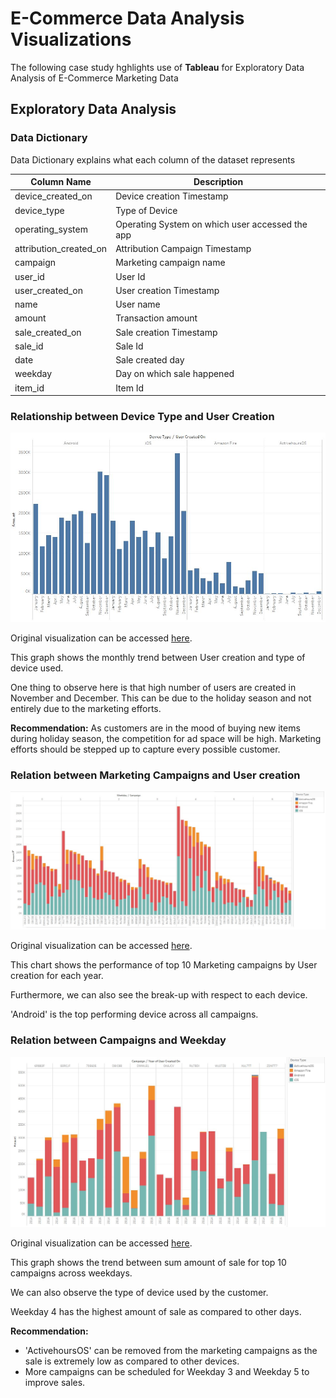 # E-Commerce Data Analysis Visualizations

The following case study hghlights use of **Tableau** for Exploratory Data Analysis of E-Commerce Marketing Data

## Exploratory Data Analysis
### Data Dictionary
Data Dictionary explains what each column of the dataset represents

Column Name | Description
------------|------------
device_created_on	| Device creation Timestamp
device_type	| Type of Device
operating_system	| Operating System on which user accessed the app
attribution_created_on	| Attribution Campaign Timestamp
campaign	| Marketing campaign name
user_id	| User Id
user_created_on	| User creation Timestamp
name	| User name
amount	| Transaction amount
sale_created_on	| Sale creation Timestamp
sale_id	| Sale Id
date	| Sale created day
weekday	| Day on which sale happened
item_id	| Item Id

### Relationship between Device Type and User Creation

![EDA1](EDA1.JPG)

Original visualization can be accessed [here](https://public.tableau.com/profile/gaurav.hassija8030#!/vizhome/Gaurav-Hassija-Final/EDA1).

This graph shows the monthly trend between User creation and type of device used.

One thing to observe here is that high number of users are created in November and December. This can be due to the holiday season and not entirely due to the marketing efforts.

**Recommendation:** As customers are in the mood of buying new items during holiday season, the competition for ad space will be high. Marketing efforts should be stepped up to capture every possible customer.

### Relation between Marketing Campaigns and User creation

![EDA2](EDA2.jpg)

Original visualization can be accessed [here](https://public.tableau.com/profile/gaurav.hassija8030#!/vizhome/Gaurav-Hassija-Final/EDA2).

This chart shows the performance of top 10 Marketing campaigns by User creation for each year.

Furthermore, we can also see the break-up with respect to each device.

'Android' is the top performing device across all campaigns.

### Relation between Campaigns and Weekday

![EDA3](EDA3.JPG)

Original visualization can be accessed [here](https://public.tableau.com/profile/gaurav.hassija8030#!/vizhome/Gaurav-Hassija-Final/EDA3).

This graph shows the trend between sum amount of sale for top 10 campaigns across weekdays.

We can also observe the type of device used by the customer.

Weekday 4 has the highest amount of sale as compared to other days.

**Recommendation:**

* 'ActivehoursOS' can be removed from the marketing campaigns as the sale is extremely low as compared to other devices.
* More campaigns can be scheduled for Weekday 3 and Weekday 5 to improve sales.

